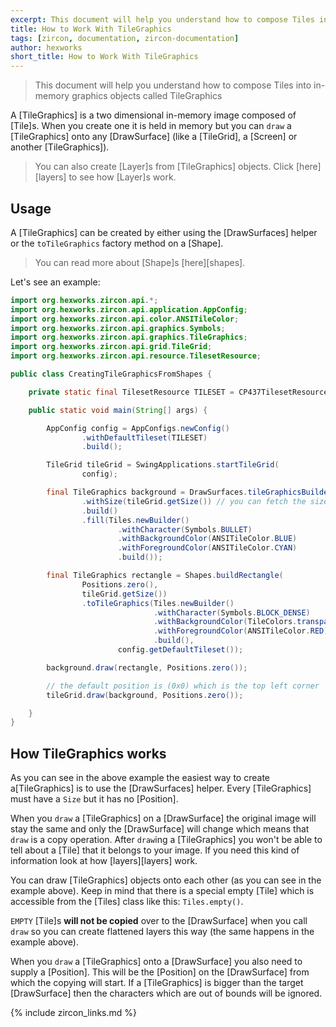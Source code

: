 ```yaml
---
excerpt: This document will help you understand how to compose Tiles into in-memory graphics objects.
title: How to Work With TileGraphics
tags: [zircon, documentation, zircon-documentation]
author: hexworks
short_title: How to Work With TileGraphics
---
```


> This document will help you understand how to compose Tiles into in-memory graphics objects called TileGraphics

A [TileGraphics] is a two dimensional in-memory image composed of [Tile]s. When you create one it is
held in memory but you can `draw` a [TileGraphics] onto any [DrawSurface] (like a [TileGrid], a [Screen] or another [TileGraphics]).

> You can also create [Layer]s from [TileGraphics] objects. Click [here][layers] to see how [Layer]s work.

## Usage

A [TileGraphics] can be created by either using the [DrawSurfaces] helper or the `toTileGraphics` factory method on a [Shape].

> You can read more about [Shape]s [here][shapes].

Let's see an example:

```java
import org.hexworks.zircon.api.*;
import org.hexworks.zircon.api.application.AppConfig;
import org.hexworks.zircon.api.color.ANSITileColor;
import org.hexworks.zircon.api.graphics.Symbols;
import org.hexworks.zircon.api.graphics.TileGraphics;
import org.hexworks.zircon.api.grid.TileGrid;
import org.hexworks.zircon.api.resource.TilesetResource;

public class CreatingTileGraphicsFromShapes {

    private static final TilesetResource TILESET = CP437TilesetResources.rexPaint16x16();

    public static void main(String[] args) {

        AppConfig config = AppConfigs.newConfig()
                .withDefaultTileset(TILESET)
                .build();

        TileGrid tileGrid = SwingApplications.startTileGrid(
                config);

        final TileGraphics background = DrawSurfaces.tileGraphicsBuilder()
                .withSize(tileGrid.getSize()) // you can fetch the size of a TileGrid like this
                .build()
                .fill(Tiles.newBuilder()
                        .withCharacter(Symbols.BULLET)
                        .withBackgroundColor(ANSITileColor.BLUE)
                        .withForegroundColor(ANSITileColor.CYAN)
                        .build());

        final TileGraphics rectangle = Shapes.buildRectangle(
                Positions.zero(),
                tileGrid.getSize())
                .toTileGraphics(Tiles.newBuilder()
                                .withCharacter(Symbols.BLOCK_DENSE)
                                .withBackgroundColor(TileColors.transparent())
                                .withForegroundColor(ANSITileColor.RED)
                                .build(),
                        config.getDefaultTileset());

        background.draw(rectangle, Positions.zero());

        // the default position is (0x0) which is the top left corner
        tileGrid.draw(background, Positions.zero());

    }
}
```

## How TileGraphics works

As you can see in the above example the easiest way to create a[TileGraphics] is to use the [DrawSurfaces] helper.
Every [TileGraphics] must have a `Size` but it has no [Position].
 
When you `draw` a [TileGraphics] on a [DrawSurface] the original image will stay the same and only the [DrawSurface]
will change which means that `draw` is a copy operation. After `draw`ing a [TileGraphics] you won't be able to tell
about a [Tile] that it belongs to your image. If you need this kind of information look at how
[layers][layers] work.

You can draw [TileGraphics] objects onto each other (as you can see in the example above). Keep in mind that there is a special
empty [Tile] which is accessible from the [Tiles] class like this: `Tiles.empty()`.

`EMPTY` [Tile]s **will not be copied** over to the [DrawSurface] when you call `draw` so you can create
flattened layers this way (the same happens in the example above).

When you `draw` a [TileGraphics] onto a [DrawSurface] you also need to supply a [Position]. This will be the
[Position] on the [DrawSurface] from which the copying will start. If a [TileGraphics] is bigger than the target
[DrawSurface] then the characters which are out of bounds will be ignored.

{% include zircon_links.md %}
